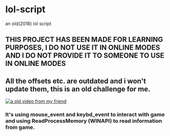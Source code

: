 # lol-script
 an old(2018) lol script


## THIS PROJECT HAS BEEN MADE FOR LEARNING PURPOSES, I DO NOT USE IT IN ONLINE MODES AND I DO NOT PROVIDE IT TO SOMEONE TO USE IN ONLINE MODES

## All the offsets etc. are outdated and i won't update them, this is an old challenge for me.


[![a old video from my friend](https://img.youtube.com/vi/XWCuZ-9QSnY/0.jpg)](https://www.youtube.com/watch?v=XWCuZ-9QSnY)


### It's using mouse_event and keybd_event to interact with game and using ReadProcessMemory (WINAPI) to read information from game.